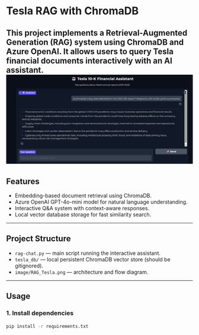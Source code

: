 # Tesla RAG with ChromaDB

This project implements a Retrieval-Augmented Generation (RAG) system using ChromaDB and Azure OpenAI. It allows users to query Tesla financial documents interactively with an AI assistant.
![Tesla RAG Diagram](image/RAG_Tesla.png)
---

## Features

- Embedding-based document retrieval using ChromaDB.
- Azure OpenAI GPT-4o-mini model for natural language understanding.
- Interactive Q&A system with context-aware responses.
- Local vector database storage for fast similarity search.

---

## Project Structure

- `rag-chat.py` — main script running the interactive assistant.
- `tesla_db/` — local persistent ChromaDB vector store (should be gitignored).
- `image/RAG_Tesla.png` — architecture and flow diagram.

---

## Usage

### 1. Install dependencies

```bash
pip install -r requirements.txt
